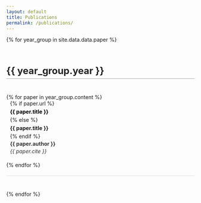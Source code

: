 ```yaml
---
layout: default
title: Publications
permalink: /publications/
---
```


<style>
  h3.year-heading {
    font-size: 1.8em;
    margin-top: 60px;
    margin-bottom: 20px;
    border-bottom: 2px solid #ccc;
    padding-bottom: 5px;
    color: #222;
  }

  section.publication-year {
    padding: 20px 0;
    border-bottom: 1px solid #ddd;
    margin-bottom: 40px;
  }

  article.publication {
    margin-bottom: 20px;
    padding-left: 10px;
  }

  article.publication h4 {
    margin: 5px 0;
  }

  article.publication p {
    margin: 3px 0;
    color: #333;
  }

  a {
    color: black;
    text-decoration: none;
    transition: color 0.2s ease;
  }

  a:hover {
    color: orange;
  }
</style>

{% for year_group in site.data.data.paper %}
  <h3 class="year-heading">{{ year_group.year }}</h3>
  <section class="publication-year">
    {% for paper in year_group.content %}
      <article class="publication">
        {% if paper.url %}
        <a href="{{ paper.url }}" target="_blank"><h4>{{ paper.title }}</h4></a>
        {% else %}
        <h4>{{ paper.title }}</h4>
        {% endif %}
        <p><strong>{{ paper.author }}</strong></p>
        <p><em>{{ paper.cite }}</em></p>
      </article>
    {% endfor %}
  </section>
{% endfor %}